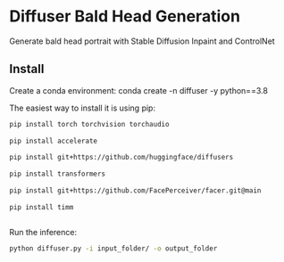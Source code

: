 # Diffuser Bald Head Generation

Generate bald head portrait with Stable Diffusion Inpaint and ControlNet

## Install

Create a conda environment:
conda create -n diffuser -y python==3.8

The easiest way to install it is using pip:

```bash
pip install torch torchvision torchaudio
​
pip install accelerate
​
pip install git+https://github.com/huggingface/diffusers
​
pip install transformers
​
pip install git+https://github.com/FacePerceiver/facer.git@main
​
pip install timm
​
```

Run the inference:
```bash
python diffuser.py -i input_folder/ -o output_folder
```
